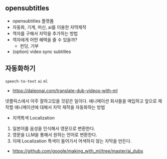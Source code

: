 ## opensubtitles

- opensubtitles 플랫폼
- 자동화, 기계, 머신, ai를 이용한 자막제작
- 역자를 구해서 자막을 추가하는 방법
- 역자에게 어떤 혜택을 줄 수 있을까?
  - 펀딩, 기부
- (option) video sync subtitles

## 자동화하기

`speech-to-text` `ai` `ml`

- https://daleonai.com/translate-dub-videos-with-ml

넷플릭스에서 아주 잘하고있을 것같은 일이다.
애니메이션 회사들을 매입하고 앞으로 제작할 애니메이션에 대해서 자막 제작을 자동화하는 방법

- 지역특색 Localization

1. 일본어를 음성을 인식해서 영문으로 변환한다.
2. 영문을 LLM을 통해서 원하는 언어로 변환한다.
3. 이때 Localization 특색이 들어가서 어색하지 않는 자막을 만든다.

- https://github.com/google/making_with_ml/tree/master/ai_dubs
